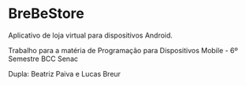 # BreBeStore

Aplicativo de loja virtual para dispositivos Android.

Trabalho para a matéria de Programação para Dispositivos Mobile - 6º Semestre BCC Senac

Dupla: Beatriz Paiva e Lucas Breur
